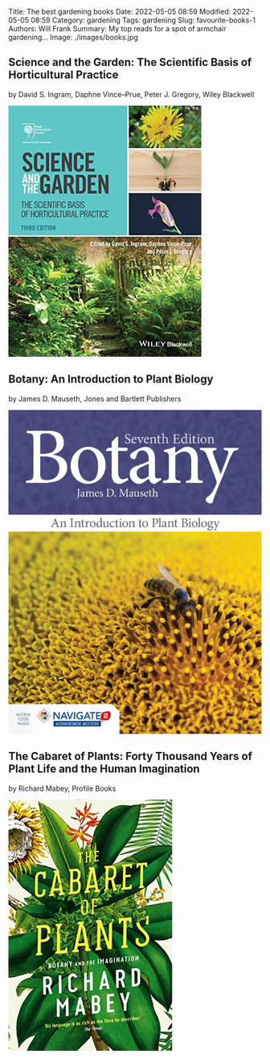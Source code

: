 Title: The best gardening books
Date: 2022-05-05 08:59
Modified: 2022-05-05 08:59
Category: gardening
Tags: gardening
Slug: favourite-books-1
Authors: Will Frank
Summary: My top reads for a spot of armchair gardening...
Image: ./images/books.jpg

## Science and the Garden: The Scientific Basis of Horticultural Practice
by David S. Ingram, Daphne Vince–Prue, Peter J. Gregory, Wiley Blackwell

![img-quart-width](./images/books/science-and-the-garden.jpg)


## Botany: An Introduction to Plant Biology
by James D. Mauseth, Jones and Bartlett Publishers

![img-quart-width](./images/books/botany-an-introduction.jpg)


## The Cabaret of Plants: Forty Thousand Years of Plant Life and the Human Imagination
by Richard Mabey, Profile Books

![img-quart-width](./images/books/cabaret-of-plants.jpg)



